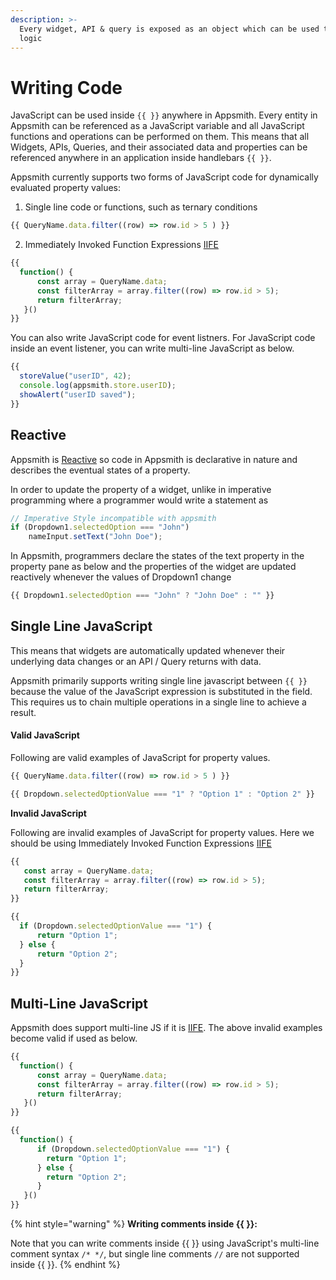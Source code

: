 ```yaml
---
description: >-
  Every widget, API & query is exposed as an object which can be used to write
  logic
---
```


# Writing Code

JavaScript can be used inside `{{ }}` anywhere in Appsmith. Every entity in Appsmith can be referenced as a JavaScript variable and all JavaScript functions and operations can be performed on them. This means that all Widgets, APIs, Queries, and their associated data and properties can be referenced anywhere in an application inside handlebars `{{ }}`.

Appsmith currently supports two forms of JavaScript code for dynamically evaluated property values:

1. Single line code or functions, such as ternary conditions

```javascript
{{ QueryName.data.filter((row) => row.id > 5 ) }}
```

2. Immediately Invoked Function Expressions [IIFE](https://developer.mozilla.org/en-US/docs/Glossary/IIFE)

```javascript
{{ 
  function() {
      const array = QueryName.data;
      const filterArray = array.filter((row) => row.id > 5);
      return filterArray;
   }()
}}
```

You can also write JavaScript code for event listners. For JavaScript code inside an event listener, you can write multi-line JavaScript as below.

```javascript
{{
  storeValue("userID", 42);  
  console.log(appsmith.store.userID); 
  showAlert("userID saved");
}}
```

## Reactive

Appsmith is [Reactive](https://en.wikipedia.org/wiki/Reactive_programming) so code in Appsmith is declarative in nature and describes the eventual states of a property.

In order to update the property of a widget, unlike in imperative programming where a programmer would write a statement as

```javascript
// Imperative Style incompatible with appsmith
if (Dropdown1.selectedOption === "John")
    nameInput.setText("John Doe");
```

In Appsmith, programmers declare the states of the text property in the property pane as below and the properties of the widget are updated reactively whenever the values of Dropdown1 change

```javascript
{{ Dropdown1.selectedOption === "John" ? "John Doe" : "" }}
```

## Single Line JavaScript
This means that widgets are automatically updated whenever their underlying data changes or an API / Query returns with data.

Appsmith primarily supports writing single line javascript between `{{ }}` because the value of the JavaScript expression is substituted in the field. This requires us to chain multiple operations in a single line to achieve a result.

#### Valid JavaScript

Following are valid examples of JavaScript for property values.

```javascript
{{ QueryName.data.filter((row) => row.id > 5 ) }}
```

```javascript
{{ Dropdown.selectedOptionValue === "1" ? "Option 1" : "Option 2" }}
```

**Invalid JavaScript**

Following are invalid examples of JavaScript for property values. Here we should be using Immediately Invoked Function Expressions [IIFE](https://developer.mozilla.org/en-US/docs/Glossary/IIFE)

```javascript
{{ 
   const array = QueryName.data;
   const filterArray = array.filter((row) => row.id > 5);
   return filterArray;
}}
```

```javascript
{{ 
  if (Dropdown.selectedOptionValue === "1") {
      return "Option 1";
  } else {
      return "Option 2";
  }
}}
```

## Multi-Line JavaScript 


Appsmith does support multi-line JS if it is [IIFE](https://developer.mozilla.org/en-US/docs/Glossary/IIFE). The above invalid examples become valid if used as below.

```javascript
{{ 
  function() {
      const array = QueryName.data;
      const filterArray = array.filter((row) => row.id > 5);
      return filterArray;
   }()
}}
```

```javascript
{{ 
  function() {
      if (Dropdown.selectedOptionValue === "1") {
        return "Option 1";
      } else {
        return "Option 2";
      }
   }()
}}
```
{% hint style="warning" %}
**Writing comments inside {{ }}:**

Note that you can write comments inside {{ }} using JavaScript's multi-line comment syntax `/* */`, but single line comments `//` are not supported inside {{ }}.
{% endhint %}
